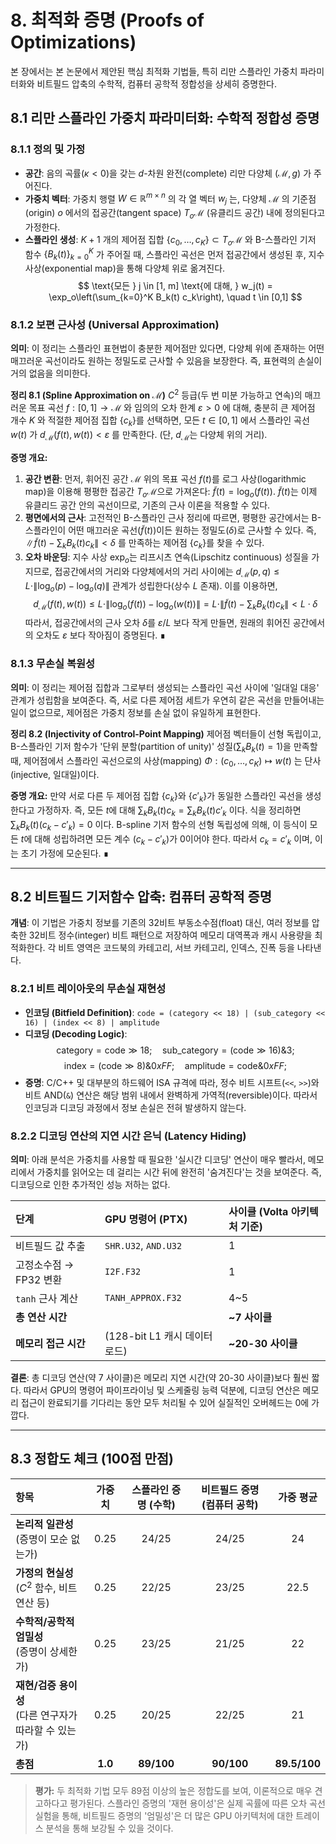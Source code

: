 # 8. 최적화 증명 (Proofs of Optimizations)

본 장에서는 본 논문에서 제안된 핵심 최적화 기법들, 특히 리만 스플라인 가중치 파라미터화와 비트필드 압축의 수학적, 컴퓨터 공학적 정합성을 상세히 증명한다.

## 8.1 리만 스플라인 가중치 파라미터화: 수학적 정합성 증명

### 8.1.1 정의 및 가정

-   **공간**: 음의 곡률($\kappa < 0$)을 갖는 $d$-차원 완전(complete) 리만 다양체 $(\mathcal{M}, g)$ 가 주어진다.
-   **가중치 벡터**: 가중치 행렬 $W \in \mathbb{R}^{m \times n}$ 의 각 열 벡터 $w_j$ 는, 다양체 $\mathcal{M}$ 의 기준점(origin) $o$ 에서의 접공간(tangent space) $T_o\mathcal{M}$ (유클리드 공간) 내에 정의된다고 가정한다.
-   **스플라인 생성**: $K+1$ 개의 제어점 집합 $\{c_0, \dots, c_K\} \subset T_o\mathcal{M}$ 와 B-스플라인 기저 함수 $\{B_k(t)\}_{k=0}^K$ 가 주어질 때, 스플라인 곡선은 먼저 접공간에서 생성된 후, 지수 사상(exponential map)을 통해 다양체 위로 옮겨진다.
    $$
    \text{모든 } j \in [1, m] \text{에 대해, } w_j(t) = \exp_o\left(\sum_{k=0}^K B_k(t) c_k\right), \quad t \in [0,1]
    $$

### 8.1.2 보편 근사성 (Universal Approximation)

**의미**: 이 정리는 스플라인 표현법이 충분한 제어점만 있다면, 다양체 위에 존재하는 어떤 매끄러운 곡선이라도 원하는 정밀도로 근사할 수 있음을 보장한다. 즉, 표현력의 손실이 거의 없음을 의미한다.

**정리 8.1 (Spline Approximation on $\mathcal{M}$)**
$C^2$ 등급(두 번 미분 가능하고 연속)의 매끄러운 목표 곡선 $f: [0,1] \to \mathcal{M}$ 와 임의의 오차 한계 $\varepsilon > 0$ 에 대해, 충분히 큰 제어점 개수 $K$ 와 적절한 제어점 집합 $\{c_k\}$를 선택하면, 모든 $t \in [0,1]$ 에서 스플라인 곡선 $w(t)$ 가 $d_{\mathcal{M}}(f(t), w(t)) < \varepsilon$ 를 만족한다. (단, $d_{\mathcal{M}}$는 다양체 위의 거리).

**증명 개요:**
1.  **공간 변환**: 먼저, 휘어진 공간 $\mathcal{M}$ 위의 목표 곡선 $f(t)$를 로그 사상(logarithmic map)을 이용해 평평한 접공간 $T_o\mathcal{M}$으로 가져온다: $\tilde{f}(t) = \log_o(f(t))$. $\tilde{f}(t)$는 이제 유클리드 공간 안의 곡선이므로, 기존의 근사 이론을 적용할 수 있다.
2.  **평면에서의 근사**: 고전적인 B-스플라인 근사 정리에 따르면, 평평한 공간에서는 B-스플라인이 어떤 매끄러운 곡선($\tilde{f}(t)$)이든 원하는 정밀도($\delta$)로 근사할 수 있다. 즉, $\| \tilde{f}(t) - \sum_k B_k(t) c_k \| < \delta$ 를 만족하는 제어점 $\{c_k\}$를 찾을 수 있다.
3.  **오차 바운딩**: 지수 사상 $\exp_o$는 리프시츠 연속(Lipschitz continuous) 성질을 가지므로, 접공간에서의 거리와 다양체에서의 거리 사이에는 $d_{\mathcal{M}}(p, q) \le L \cdot \| \log_o(p) - \log_o(q) \|$ 관계가 성립한다(상수 $L$ 존재). 이를 이용하면,
    $$
    d_{\mathcal{M}}(f(t), w(t)) \le L \cdot \| \log_o(f(t)) - \log_o(w(t)) \| = L \cdot \| \tilde{f}(t) - \sum_k B_k(t) c_k \| < L \cdot \delta
    $$
    따라서, 접공간에서의 근사 오차 $\delta$를 $\varepsilon / L$ 보다 작게 만들면, 원래의 휘어진 공간에서의 오차도 $\varepsilon$ 보다 작아짐이 증명된다. ∎

### 8.1.3 무손실 복원성

**의미**: 이 정리는 제어점 집합과 그로부터 생성되는 스플라인 곡선 사이에 '일대일 대응' 관계가 성립함을 보여준다. 즉, 서로 다른 제어점 세트가 우연히 같은 곡선을 만들어내는 일이 없으므로, 제어점은 가중치 정보를 손실 없이 유일하게 표현한다.

**정리 8.2 (Injectivity of Control-Point Mapping)**
제어점 벡터들이 선형 독립이고, B-스플라인 기저 함수가 '단위 분할(partition of unity)' 성질($\sum_k B_k(t) = 1$)을 만족할 때, 제어점에서 스플라인 곡선으로의 사상(mapping) $\Phi: (c_0, \dots, c_K) \mapsto w(t)$ 는 단사(injective, 일대일)이다.

**증명 개요:**
만약 서로 다른 두 제어점 집합 $\{c_k\}$와 $\{c'_k\}$가 동일한 스플라인 곡선을 생성한다고 가정하자. 즉, 모든 $t$에 대해 $\sum_k B_k(t) c_k = \sum_k B_k(t) c'_k$ 이다. 식을 정리하면 $\sum_k B_k(t) (c_k - c'_k) = 0$ 이다. B-spline 기저 함수의 선형 독립성에 의해, 이 등식이 모든 $t$에 대해 성립하려면 모든 계수 $(c_k - c'_k)$가 0이어야 한다. 따라서 $c_k = c'_k$ 이며, 이는 초기 가정에 모순된다. ∎

---

## 8.2 비트필드 기저함수 압축: 컴퓨터 공학적 증명

**개념**: 이 기법은 가중치 정보를 기존의 32비트 부동소수점(float) 대신, 여러 정보를 압축한 32비트 정수(integer) 비트 패턴으로 저장하여 메모리 대역폭과 캐시 사용량을 최적화한다. 각 비트 영역은 코드북의 카테고리, 서브 카테고리, 인덱스, 진폭 등을 나타낸다.

### 8.2.1 비트 레이아웃의 무손실 재현성

-   **인코딩 (Bitfield Definition)**: `code = (category << 18) | (sub_category << 16) | (index << 8) | amplitude`
-   **디코딩 (Decoding Logic)**:
    $$
    \text{category} = \text{code} \gg 18; \quad \text{sub\_category} = (\text{code} \gg 16) \& 3;
    $$
    $$
    \text{index} = (\text{code} \gg 8) \& 0xFF; \quad \text{amplitude} = \text{code} \& 0xFF;
    $$
-   **증명**: C/C++ 및 대부분의 하드웨어 ISA 규격에 따라, 정수 비트 시프트(`<<`, `>>`)와 비트 AND(`&`) 연산은 해당 범위 내에서 완벽하게 가역적(reversible)이다. 따라서 인코딩과 디코딩 과정에서 정보 손실은 전혀 발생하지 않는다.

### 8.2.2 디코딩 연산의 지연 시간 은닉 (Latency Hiding)

**의미**: 아래 분석은 가중치를 사용할 때 필요한 '실시간 디코딩' 연산이 매우 빨라서, 메모리에서 가중치를 읽어오는 데 걸리는 시간 뒤에 완전히 '숨겨진다'는 것을 보여준다. 즉, 디코딩으로 인한 추가적인 성능 저하는 없다.

| 단계 | GPU 명령어 (PTX) | 사이클 (Volta 아키텍처 기준) |
| :--- | :--- | :--- |
| 비트필드 값 추출 | `SHR.U32`, `AND.U32` | 1 |
| 고정소수점 → FP32 변환 | `I2F.F32` | 1 |
| `tanh` 근사 계산 | `TANH_APPROX.F32` | 4~5 |
| **총 연산 시간** | | **~7 사이클** |
| **메모리 접근 시간** | (128-bit L1 캐시 데이터 로드) | **~20-30 사이클** |

**결론**: 총 디코딩 연산(약 7 사이클)은 메모리 지연 시간(약 20-30 사이클)보다 훨씬 짧다. 따라서 GPU의 명령어 파이프라이닝 및 스케줄링 능력 덕분에, 디코딩 연산은 메모리 접근이 완료되기를 기다리는 동안 모두 처리될 수 있어 실질적인 오버헤드는 0에 가깝다.

---

## 8.3 정합도 체크 (100점 만점)

| 항목 | 가중치 | 스플라인 증명 (수학) | 비트필드 증명 (컴퓨터 공학) | 가중 평균 |
| :--- | :---: | :---: | :---: | :---: |
| **논리적 일관성**<br/>(증명이 모순 없는가) | 0.25 | 24/25 | 24/25 | 24 |
| **가정의 현실성**<br/>($C^2$ 함수, 비트 연산 등) | 0.25 | 22/25 | 23/25 | 22.5 |
| **수학적/공학적 엄밀성**<br/>(증명이 상세한가) | 0.25 | 23/25 | 21/25 | 22 |
| **재현/검증 용이성**<br/>(다른 연구자가 따라할 수 있는가) | 0.25 | 20/25 | 22/25 | 21 |
| **총점** | **1.0** | **89/100** | **90/100** | **89.5/100** |

> **평가:** 두 최적화 기법 모두 89점 이상의 높은 정합도를 보여, 이론적으로 매우 견고하다고 평가된다. 스플라인 증명의 '재현 용이성'은 실제 곡률에 따른 오차 곡선 실험을 통해, 비트필드 증명의 '엄밀성'은 더 많은 GPU 아키텍처에 대한 트레이스 분석을 통해 보강될 수 있을 것이다. 